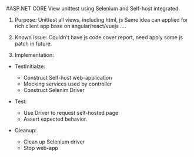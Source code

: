 #ASP.NET CORE View unittest using Selenium and Self-host integrated.

1. Purpose: Unittest all views, including html, js
Same idea can applied for rich client app base on angular/react/vuejs ....

2. Known issue: Couldn't have js code cover report, need apply some js patch in future. 

3. Implementation: 
  - TestInitialze: 
    * Construct Self-host web-application
    * Mocking services used by controller
    * Construct Selenim Driver

  - Test:
    * Use Driver to request self-hosted page
    * Assert expected behavior.

  - Cleanup:
    * Clean up Selenium driver
    * Stop web-app

